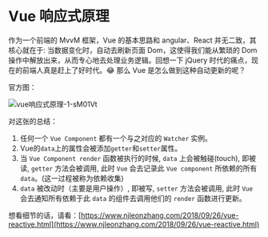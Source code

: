 # Vue 响应式原理

作为一个前端的 MvvM 框架，Vue 的基本思路和 angular、React 并无二致，其核心就在于: 当数据变化时，自动去刷新页面 Dom，这使得我们能从繁琐的 Dom 操作中解放出来，从而专心地去处理业务逻辑。回想一下 jQuery 时代的痛点，现在的前端人真是赶上了好时代。😂 那么 Vue 是怎么做到这种自动更新的呢？

官方图：

![vue响应式原理-1-sM01Vt](https://cdn.jsdelivr.net/gh/DreamCats/imgs@main/uPic/vue响应式原理-1-sM01Vt.png)

对这张的总结：

1. 任何一个 `Vue Component` 都有一个与之对应的 `Watcher` 实例。
2. Vue的`data`上的属性会被添加`getter`和`setter`属性。
3. 当 `Vue Component render` 函数被执行的时候, `data` 上会被触碰(touch), 即被读, `getter` 方法会被调用, 此时 `Vue` 会去记录此 `Vue component` 所依赖的所有 `data`。(这一过程被称为依赖收集)
4. `data` 被改动时（主要是用户操作）, 即被写, `setter` 方法会被调用, 此时 `Vue` 会去通知所有依赖于此 `data` 的组件去调用他们的 `render` 函数进行更新。

想看细节的话，请看：[https://www.njleonzhang.com/2018/09/26/vue-reactive.html](https://www.njleonzhang.com/2018/09/26/vue-reactive.html)